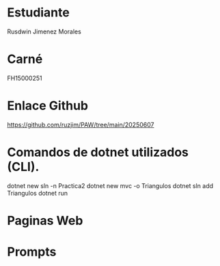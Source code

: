# Estudiante
Rusdwin Jimenez Morales

# Carné
FH15000251

# Enlace Github
https://github.com/ruzjim/PAW/tree/main/20250607

# Comandos de dotnet utilizados (CLI).
dotnet new sln -n Practica2
dotnet new mvc -o Triangulos
dotnet sln add Triangulos
dotnet run

# Paginas Web


# Prompts



